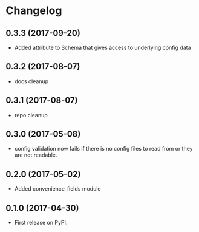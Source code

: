 # Changelog

## 0.3.3 (2017-09-20)

* Added attribute to Schema that gives access to underlying config data

## 0.3.2 (2017-08-07)

* docs cleanup

## 0.3.1 (2017-08-07)

* repo cleanup

## 0.3.0 (2017-05-08)

* config validation now fails if there is no config files to read from or they are not readable.

## 0.2.0 (2017-05-02)

* Added convenience_fields module

## 0.1.0 (2017-04-30)

* First release on PyPI.
